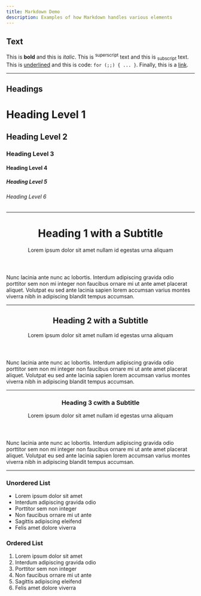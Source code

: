 ```yaml
---
title: Markdown Demo
description: Examples of how Markdown handles various elements
---
```

## Text

This is **bold** and this is *italic*.
This is <sup>superscript</sup> text and this is <sub>subscript</sub> text.
This is <u>underlined</u> and this is code: `for (;;) { ... }`.
Finally, this is a [link](#).

---

## Headings

# Heading Level 1
## Heading Level 2
### Heading Level 3
#### Heading Level 4
##### Heading Level 5
###### Heading Level 6

---

<header>
  <h1>Heading 1 with a Subtitle</h1>
  <p>Lorem ipsum dolor sit amet nullam id egestas urna aliquam</p>
</header>
Nunc lacinia ante nunc ac lobortis. Interdum adipiscing gravida odio porttitor sem non mi integer non faucibus ornare mi ut ante amet placerat aliquet. Volutpat eu sed ante lacinia sapien lorem accumsan varius montes viverra nibh in adipiscing blandit tempus accumsan.

---

<header>
  <h2>Heading 2 with a Subtitle</h2>
  <p>Lorem ipsum dolor sit amet nullam id egestas urna aliquam</p>
</header>
Nunc lacinia ante nunc ac lobortis. Interdum adipiscing gravida odio porttitor sem non mi integer non faucibus ornare mi ut ante amet placerat aliquet. Volutpat eu sed ante lacinia sapien lorem accumsan varius montes viverra nibh in adipiscing blandit tempus accumsan.

---

<header>
  <h3>Heading 3 cwith a Subtitle</h3>
  <p>Lorem ipsum dolor sit amet nullam id egestas urna aliquam</p>
</header>
Nunc lacinia ante nunc ac lobortis. Interdum adipiscing gravida odio porttitor sem non mi integer non faucibus ornare mi ut ante amet placerat aliquet. Volutpat eu sed ante lacinia sapien lorem accumsan varius montes viverra nibh in adipiscing blandit tempus accumsan.

---

### Unordered List
* Lorem ipsum dolor sit amet
* Interdum adipiscing gravida odio
* Porttitor sem non integer
* Non faucibus ornare mi ut ante
* Sagittis adipiscing eleifend
* Felis amet dolore viverra

### Ordered List
1. Lorem ipsum dolor sit amet
2. Interdum adipiscing gravida odio
3. Porttitor sem non integer
4. Non faucibus ornare mi ut ante
5. Sagittis adipiscing eleifend
6. Felis amet dolore viverra
